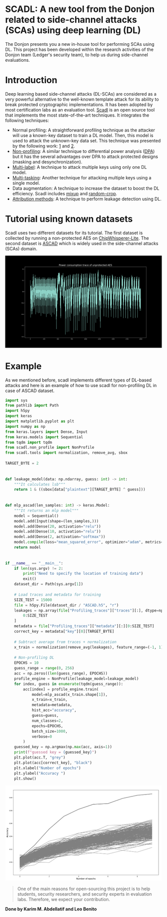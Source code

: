 # SCADL: A new tool from the Donjon related to side-channel attacks (SCAs) using deep learning (DL)

The Donjon presents you a new in-house tool for performing SCAs using DL. This project has been developed within the research activities of the Donjon team (Ledger's security team), to help us during side-channel evaluations.

# Introduction

Deep learning based side-channel attacks (DL-SCAs) are considered as
a very powerful alternative to the well-known template attack for its ability to break protected cryptographic implementations. It has been adopted by most certification labs as an evaluation tool. 
[Scadl](https://github.com/Ledger-Donjon/scadl) is an open source tool that implements the most state-of-the-art techniques. It integrates the following techniques: 

- Normal profiling: A straightforward profiling technique as the attacker will use a known-key dataset to train a DL model. Then, this model is used to attack the unknown-key data set. This technique was presented by the following work: [1](https://eprint.iacr.org/2016/921) and [2](https://eprint.iacr.org/2018/053).
- [Non-profiling](https://tches.iacr.org/index.php/TCHES/article/view/7387): A similar technique to differential power analysis ([DPA](https://paulkocher.com/doc/DifferentialPowerAnalysis.pdf)) but it has the several advantages over DPA to attack protected designs (masking and desynchronization).
- [Multi-label](https://eprint.iacr.org/2020/436): A technique to attack multiple keys using only one DL model.  
- [Multi-tasking](https://eprint.iacr.org/2023/006.pdf): Another technique for attacking multiple keys using a single model.
- Data augmentation: A technique to increase the dataset to boost the DL efficiency. Scadl includes [mixup](https://eprint.iacr.org/2021/328.pdf) and [random-crop](https://blog.roboflow.com/why-and-how-to-implement-random-crop-data-augmentation/).
- [Attribution methods](https://eprint.iacr.org/2019/143.pdf): A technique to perform leakage detection using DL.

# Tutorial using known datasets
Scadl uses two different datasets for its tutorial. The first dataset is collected by running a non-protected AES on [ChipWhisperer-Lite](https://rtfm.newae.com/Targets/CW303%20Arm/). The second dataset is [ASCAD](https://github.com/ANSSI-FR/ASCAD/tree/master/ATMEGA_AES_v1) which is widely used in the side-channel attacks (SCAs) domain.

![cw_trace](images/cw_aes_single.png)

# Example

As we mentioned before, scadl implements different types of DL-based attacks and here is an example of how to use scadl for non-profiling DL in case of ASCAD dataset. 

```python
import sys
from pathlib import Path
import h5py
import keras
import matplotlib.pyplot as plt
import numpy as np
from keras.layers import Dense, Input
from keras.models import Sequential
from tqdm import tqdm
from scadl.non_profile import NonProfile
from scadl.tools import normalization, remove_avg, sbox

TARGET_BYTE = 2


def leakage_model(data: np.ndarray, guess: int) -> int:
    """It calculates lsb"""
    return 1 & ((sbox[data["plaintext"][TARGET_BYTE] ^ guess]))


def mlp_ascad(len_samples: int) -> keras.Model:
    """It returns an mlp model"""
    model = Sequential()
    model.add(Input(shape=(len_samples,)))
    model.add(Dense(20, activation="relu"))
    model.add(Dense(10, activation="relu"))
    model.add(Dense(2, activation="softmax"))
    model.compile(loss="mean_squared_error", optimizer="adam", metrics=["accuracy"])
    return model


if __name__ == "__main__":
    if len(sys.argv) != 2:
        print("Need to specify the location of training data")
        exit()
    dataset_dir = Path(sys.argv[1])

    # Load traces and metadata for training
    SIZE_TEST = 15000
    file = h5py.File(dataset_dir / "ASCAD.h5", "r")
    leakages = np.array(file["Profiling_traces"]["traces"][:], dtype=np.int8)[
        0:SIZE_TEST
    ]
    metadata = file["Profiling_traces"]["metadata"][:][0:SIZE_TEST]
    correct_key = metadata["key"][0][TARGET_BYTE]

    # Subtract average from traces + normalization
    x_train = normalization(remove_avg(leakages), feature_range=(-1, 1))

    # Non-profiling DL
    EPOCHS = 10
    guess_range = range(0, 256)
    acc = np.zeros((len(guess_range), EPOCHS))
    profile_engine = NonProfile(leakage_model=leakage_model)
    for index, guess in enumerate(tqdm(guess_range)):
        acc[index] = profile_engine.train(
            model=mlp_ascad(x_train.shape[1]),
            x_train=x_train,
            metadata=metadata,
            hist_acc="accuracy",
            guess=guess,
            num_classes=2,
            epochs=EPOCHS,
            batch_size=1000,
            verbose=0
        )
    guessed_key = np.argmax(np.max(acc, axis=1))
    print(f"guessed key = {guessed_key}")
    plt.plot(acc.T, "grey")
    plt.plot(acc[correct_key], "black")
    plt.xlabel("Number of epochs")
    plt.ylabel("Accuracy ")
    plt.show()
```

![cw_trace](images/non_profiling_result.png)

> One of the main reasons for open-sourcing this project is to help students, security researchers, and security experts in evaluation labs. Therefore, we expect your contribution.



**Done by Karim M. Abdellatif and Leo Benito**

















